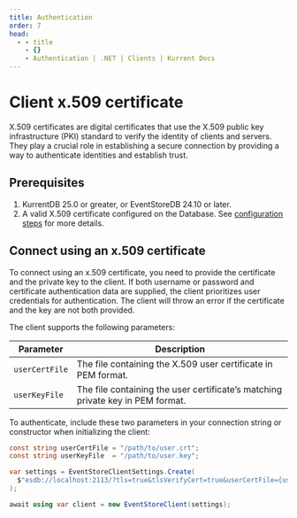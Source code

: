 ```yaml
---
title: Authentication
order: 7
head:
  - - title
    - {}
    - Authentication | .NET | Clients | Kurrent Docs
---
```


# Client x.509 certificate 

<Badge type="info" vertical="middle" text="License Required"/>

X.509 certificates are digital certificates that use the X.509 public key infrastructure (PKI) standard to verify the identity of clients and servers. They play a crucial role in establishing a secure connection by providing a way to authenticate identities and establish trust.

## Prerequisites

1. KurrentDB 25.0 or greater, or EventStoreDB 24.10 or later.
2. A valid X.509 certificate configured on the Database. See [configuration steps](@server/security/user-authentication.html#user-x-509-certificates) for more details.

## Connect using an x.509 certificate

To connect using an x.509 certificate, you need to provide the certificate and
the private key to the client. If both username or password and certificate
authentication data are supplied, the client prioritizes user credentials for
authentication. The client will throw an error if the certificate and the key
are not both provided.

The client supports the following parameters:

| Parameter      | Description                                                                    |
|----------------|--------------------------------------------------------------------------------|
| `userCertFile` | The file containing the X.509 user certificate in PEM format.                  |
| `userKeyFile`  | The file containing the user certificate’s matching private key in PEM format. |

To authenticate, include these two parameters in your connection string or constructor when initializing the client:

```cs
const string userCertFile = "/path/to/user.crt";
const string userKeyFile  = "/path/to/user.key";

var settings = EventStoreClientSettings.Create(
  $"esdb://localhost:2113/?tls=true&tlsVerifyCert=true&userCertFile={userCertFile}&userKeyFile={userKeyFile}"
);

await using var client = new EventStoreClient(settings);
```